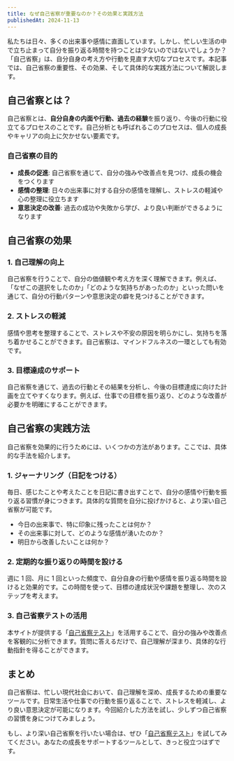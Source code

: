 ```yaml
---
title: なぜ自己省察が重要なのか？その効果と実践方法
publishedAt: 2024-11-13
---
```


私たちは日々、多くの出来事や感情に直面しています。しかし、忙しい生活の中で立ち止まって自分を振り返る時間を持つことは少ないのではないでしょうか？「自己省察」は、自分自身の考え方や行動を見直す大切なプロセスです。本記事では、自己省察の重要性、その効果、そして具体的な実践方法について解説します。

## 自己省察とは？

自己省察とは、**自分自身の内面や行動、過去の経験**を振り返り、今後の行動に役立てるプロセスのことです。自己分析とも呼ばれるこのプロセスは、個人の成長やキャリアの向上に欠かせない要素です。

### 自己省察の目的

- **成長の促進**: 自己省察を通じて、自分の強みや改善点を見つけ、成長の機会をつくります
- **感情の整理**: 日々の出来事に対する自分の感情を理解し、ストレスの軽減や心の整理に役立ちます
- **意思決定の改善**: 過去の成功や失敗から学び、より良い判断ができるようになります

## 自己省察の効果

### 1. **自己理解の向上**

自己省察を行うことで、自分の価値観や考え方を深く理解できます。例えば、「なぜこの選択をしたのか」「どのような気持ちがあったのか」といった問いを通じて、自分の行動パターンや意思決定の癖を見つけることができます。

### 2. **ストレスの軽減**

感情や思考を整理することで、ストレスや不安の原因を明らかにし、気持ちを落ち着かせることができます。自己省察は、マインドフルネスの一環としても有効です。

### 3. **目標達成のサポート**

自己省察を通じて、過去の行動とその結果を分析し、今後の目標達成に向けた計画を立てやすくなります。例えば、仕事での目標を振り返り、どのような改善が必要かを明確にすることができます。

## 自己省察の実践方法

自己省察を効果的に行うためには、いくつかの方法があります。ここでは、具体的な手法を紹介します。

### 1. **ジャーナリング（日記をつける）**

毎日、感じたことや考えたことを日記に書き出すことで、自分の感情や行動を振り返る習慣が身につきます。具体的な質問を自分に投げかけると、より深い自己省察が可能です。

- 今日の出来事で、特に印象に残ったことは何か？
- その出来事に対して、どのような感情が湧いたのか？
- 明日から改善したいことは何か？

### 2. **定期的な振り返りの時間を設ける**

週に 1 回、月に 1 回といった頻度で、自分自身の行動や感情を振り返る時間を設けると効果的です。この時間を使って、目標の達成状況や課題を整理し、次のステップを考えます。

### 3. **自己省察テストの活用**

本サイトが提供する「[自己省察テスト](/)」を活用することで、自分の強みや改善点を客観的に分析できます。質問に答えるだけで、自己理解が深まり、具体的な行動指針を得ることができます。

## まとめ

自己省察は、忙しい現代社会において、自己理解を深め、成長するための重要なツールです。日常生活や仕事での行動を振り返ることで、ストレスを軽減し、より良い意思決定が可能になります。今回紹介した方法を試し、少しずつ自己省察の習慣を身につけてみましょう。

もし、より深い自己省察を行いたい場合は、ぜひ「[自己省察テスト](/)」を試してみてください。あなたの成長をサポートするツールとして、きっと役立つはずです。
